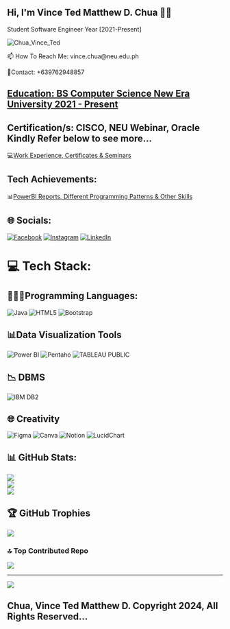 ## Hi, I'm Vince Ted Matthew D. Chua 👋🏼
Student Software Engineer Year [2021-Present]

![Chua_Vince_Ted](https://github.com/user-attachments/assets/325793d5-8fd1-4911-8e7d-42ac820a1e1e)

<p> 📫 How To Reach Me: vince.chua@neu.edu.ph </p>
<p> 📱Contact: +639762948857 </p>

## [Education: BS Computer Science New Era University 2021 - Present](https://drive.google.com/file/d/13rzvKBhakFlTTd57bSx5P7krGgfOunSr/view?usp=sharing)
## Certification/s: CISCO, NEU Webinar, Oracle Kindly Refer below to see more... 

  💻[Work Experience, Certificates & Seminars](https://drive.google.com/file/d/1gLfLX3R7MSX6yroKnNwvqjUTt2gcLw5D/view?usp=sharing)

  ## Tech Achievements:
  📊[PowerBI Reports, Different Programming Patterns & Other Skills](https://drive.google.com/file/d/1LDcSXqd8I53I3Zwk-iXp25a3xeyy4jk5/view?usp=sharing)
  
## 🌐 Socials:
[![Facebook](https://img.shields.io/badge/Facebook-%231877F2.svg?logo=Facebook&logoColor=white)](https://facebook.com/https://www.facebook.com/vincetedmatthew.chua/) [![Instagram](https://img.shields.io/badge/Instagram-%23E4405F.svg?logo=Instagram&logoColor=white)](https://instagram.com/https://www.instagram.com/devinci_delivers/) [![LinkedIn](https://img.shields.io/badge/LinkedIn-%230077B5.svg?logo=linkedin&logoColor=white)](https://linkedin.com/in/www.linkedin.com/in/vince-chua) 

# 💻 Tech Stack:

## 👨🏻‍💻Programming Languages: 
![Java](https://img.shields.io/badge/java-%23ED8B00.svg?style=for-the-badge&logo=openjdk&logoColor=white) 
![HTML5](https://img.shields.io/badge/html5-%23E34F26.svg?style=for-the-badge&logo=html5&logoColor=white) 
![Bootstrap](https://img.shields.io/badge/bootstrap-%238511FA.svg?style=for-the-badge&logo=bootstrap&logoColor=white) 

## 📊Data Visualization Tools
![Power BI](https://img.shields.io/badge/power_bi-F2C811?style=for-the-badge&logo=powerbi&logoColor=black) 
![Pentaho](https://img.shields.io/badge/pentaho-F2C811?style=for-the-badge&logo=powerbi&logoColor=red) 
![TABLEAU PUBLIC](https://img.shields.io/badge/tableau-F2C811?style=for-the-badge&logo=powerbi&logoColor=blue) 

## 📉 DBMS
![IBM DB2](https://img.shields.io/badge/IBM_DB2-F2C811?style=for-the-badge&logo=powerbi&logoColor=blue) 

## 🌐 Creativity
![Figma](https://img.shields.io/badge/figma-%23F24E1E.svg?style=for-the-badge&logo=figma&logoColor=purple) 
![Canva](https://img.shields.io/badge/Canva-%2300C4CC.svg?style=for-the-badge&logo=Canva&logoColor=blue) 
![Notion](https://img.shields.io/badge/Notion-%23000000.svg?style=for-the-badge&logo=notion&logoColor=white)
![LucidChart](https://img.shields.io/badge/LucidChart-%23000000.svg?style=for-the-badge&logo=&logoColor=orange)

## 📊 GitHub Stats:
![](https://github-readme-stats.vercel.app/api?username=VinceTedChua&theme=dark&hide_border=false&include_all_commits=true&count_private=true)<br/>
![](https://github-readme-streak-stats.herokuapp.com/?user=VinceTedChua&theme=dark&hide_border=false)<br/>
![](https://github-readme-stats.vercel.app/api/top-langs/?username=VinceTedChua&theme=dark&hide_border=false&include_all_commits=true&count_private=true&layout=compact)

## 🏆 GitHub Trophies
![](https://github-profile-trophy.vercel.app/?username=VinceTedChua&theme=radical&no-frame=false&no-bg=true&margin-w=4)

### 🔝 Top Contributed Repo
![](https://github-contributor-stats.vercel.app/api?username=VinceTedChua&limit=5&theme=dark&combine_all_yearly_contributions=true)

---
[![](https://visitcount.itsvg.in/api?id=VinceTedChua&icon=0&color=0)](https://visitcount.itsvg.in)



## Chua, Vince Ted Matthew D. Copyright 2024, All Rights Reserved...
